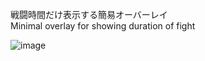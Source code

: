 戦闘時間だけ表示する簡易オーバーレイ  
Minimal overlay for showing duration of fight  

![image](https://user-images.githubusercontent.com/22568129/127752418-61a00c89-a7ae-4242-8676-5132e2e18857.png)  
